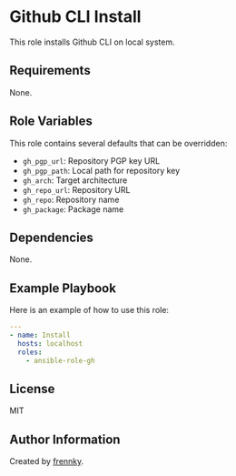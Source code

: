 Github CLI Install
==================

This role installs Github CLI on local system.

Requirements
------------

None.

Role Variables
--------------

This role contains several defaults that can be overridden:

- `gh_pgp_url`: Repository PGP key URL
- `gh_pgp_path`: Local path for repository key
- `gh_arch`: Target architecture
- `gh_repo_url`: Repository URL
- `gh_repo`: Repository name
- `gh_package`: Package name

Dependencies
------------

None.

Example Playbook
----------------

Here is an example of how to use this role:

```yaml
---
- name: Install
  hosts: localhost
  roles:
    - ansible-role-gh
```

License
-------

MIT

Author Information
------------------

Created by [frennky](https://github.com/frennky).
